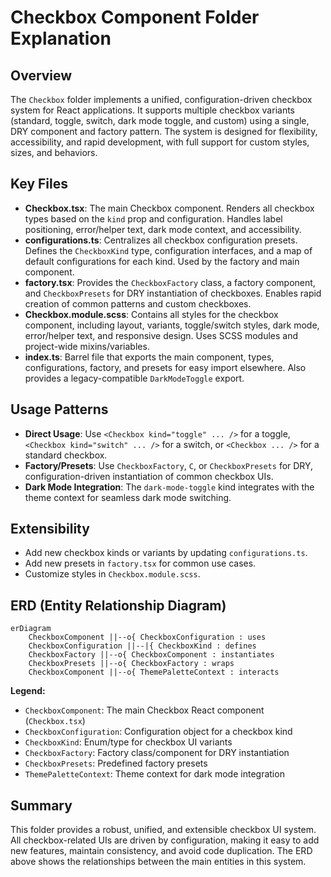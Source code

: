 # Checkbox Component Folder Explanation

## Overview

The `Checkbox` folder implements a unified, configuration-driven checkbox system for React applications. It supports multiple checkbox variants (standard, toggle, switch, dark mode toggle, and custom) using a single, DRY component and factory pattern. The system is designed for flexibility, accessibility, and rapid development, with full support for custom styles, sizes, and behaviors.

## Key Files

- **Checkbox.tsx**: The main Checkbox component. Renders all checkbox types based on the `kind` prop and configuration. Handles label positioning, error/helper text, dark mode context, and accessibility.
- **configurations.ts**: Centralizes all checkbox configuration presets. Defines the `CheckboxKind` type, configuration interfaces, and a map of default configurations for each kind. Used by the factory and main component.
- **factory.tsx**: Provides the `CheckboxFactory` class, a factory component, and `CheckboxPresets` for DRY instantiation of checkboxes. Enables rapid creation of common patterns and custom checkboxes.
- **Checkbox.module.scss**: Contains all styles for the checkbox component, including layout, variants, toggle/switch styles, dark mode, error/helper text, and responsive design. Uses SCSS modules and project-wide mixins/variables.
- **index.ts**: Barrel file that exports the main component, types, configurations, factory, and presets for easy import elsewhere. Also provides a legacy-compatible `DarkModeToggle` export.

## Usage Patterns

- **Direct Usage**: Use `<Checkbox kind="toggle" ... />` for a toggle, `<Checkbox kind="switch" ... />` for a switch, or `<Checkbox ... />` for a standard checkbox.
- **Factory/Presets**: Use `CheckboxFactory`, `C`, or `CheckboxPresets` for DRY, configuration-driven instantiation of common checkbox UIs.
- **Dark Mode Integration**: The `dark-mode-toggle` kind integrates with the theme context for seamless dark mode switching.

## Extensibility

- Add new checkbox kinds or variants by updating `configurations.ts`.
- Add new presets in `factory.tsx` for common use cases.
- Customize styles in `Checkbox.module.scss`.

## ERD (Entity Relationship Diagram)

```mermaid
erDiagram
    CheckboxComponent ||--o{ CheckboxConfiguration : uses
    CheckboxConfiguration ||--|{ CheckboxKind : defines
    CheckboxFactory ||--o{ CheckboxComponent : instantiates
    CheckboxPresets ||--o{ CheckboxFactory : wraps
    CheckboxComponent ||--o{ ThemePaletteContext : interacts
```

**Legend:**

- `CheckboxComponent`: The main Checkbox React component (`Checkbox.tsx`)
- `CheckboxConfiguration`: Configuration object for a checkbox kind
- `CheckboxKind`: Enum/type for checkbox UI variants
- `CheckboxFactory`: Factory class/component for DRY instantiation
- `CheckboxPresets`: Predefined factory presets
- `ThemePaletteContext`: Theme context for dark mode integration

## Summary

This folder provides a robust, unified, and extensible checkbox UI system. All checkbox-related UIs are driven by configuration, making it easy to add new features, maintain consistency, and avoid code duplication. The ERD above shows the relationships between the main entities in this system.

